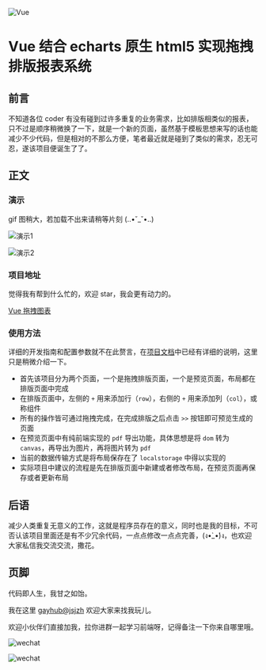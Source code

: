 ![Vue](https://user-gold-cdn.xitu.io/2018/5/23/16388a8621702f70?w=400&h=400&f=png&s=3451)

# Vue 结合 echarts 原生 html5 实现拖拽排版报表系统

## 前言

不知道各位 coder 有没有碰到过许多重复的业务需求，比如排版相类似的报表，只不过是顺序稍微换了一下，就是一个新的页面，虽然基于模板思想来写的话也能减少不少代码，但是相对的不那么方便，笔者最近就是碰到了类似的需求，忍无可忍，遂该项目便诞生了了。

## 正文

### 演示

gif 图稍大，若加载不出来请稍等片刻 (..•˘_˘•..)

![演示1](https://i.loli.net/2019/03/12/5c8719e48a970.gif)

![演示2](https://i.loli.net/2019/03/12/5c8719e30304c.gif)

### 项目地址

觉得我有帮到什么忙的，欢迎 star，我会更有动力的。

[Vue 拖拽图表](https://github.com/jsjzh/vue-tiny-code)

### 使用方法

详细的开发指南和配置参数就不在此赘言，在[项目文档](https://github.com/jsjzh/vue-tiny-code/blob/master/doc/dragReport.md)中已经有详细的说明，这里只是稍微介绍一下。

- 首先该项目分为两个页面，一个是拖拽排版页面，一个是预览页面，布局都在排版页面中完成
- 在排版页面中，左侧的 `+` 用来添加行（`row`），右侧的 `+` 用来添加列（`col`），或称组件
- 所有的操作皆可通过拖拽完成，在完成排版之后点击 `>>` 按钮即可预览生成的页面
- 在预览页面中有纯前端实现的 `pdf` 导出功能，具体思想是将 `dom` 转为 `canvas`，再导出为图片，再将图片转为 `pdf`
- 当前的数据传输方式是将布局保存在了 `localstorage` 中得以实现的
- 实际项目中建议的流程是先在排版页面中新建或者修改布局，在预览页面再保存或者更新布局

## 后语

减少人类重复无意义的工作，这就是程序员存在的意义，同时也是我的目标，不可否认该项目里面还是有不少冗余代码，一点点修改一点点完善，(ง•̀\_•́)ง，也欢迎大家私信我交流交流，撒花。

## 页脚

代码即人生，我甘之如饴。

我在这里 [gayhub@jsjzh](https://github.com/jsjzh) 欢迎大家来找我玩儿。

欢迎小伙伴们直接加我，拉你进群一起学习前端呀，记得备注一下你来自哪里哦。

![wechat](https://i.loli.net/2019/03/11/5c867208cc9c0.jpg)

![wechat](https://i.loli.net/2019/03/17/5c8e0dfc3dadf.jpg)
